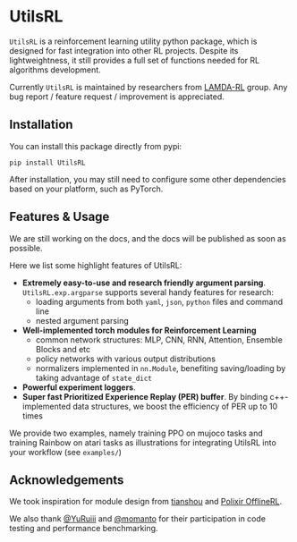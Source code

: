 # UtilsRL

`UtilsRL` is a reinforcement learning utility python package, which is designed for fast integration into other RL projects. Despite its lightweightness, it still provides a full set of functions needed for RL algorithms development. 

Currently `UtilsRL` is maintained by researchers from [LAMDA-RL](https://github.com/LAMDA-RL) group. Any bug report / feature request / improvement is appreciated.

## Installation
You can install this package directly from pypi:
```shell
pip install UtilsRL
```
After installation, you may still need to configure some other dependencies based on your platform, such as PyTorch.

## Features & Usage
<!-- See [the documentation](https://utilsrl.readthedocs.io) for details.  -->
We are still working on the docs, and the docs will be published as soon as possible.  

Here we list some highlight features of UtilsRL:
- **Extremely easy-to-use and research friendly argument parsing**. `UtilsRL.exp.argparse` supports several handy features for research:
  - loading arguments from both `yaml`, `json`, `python` files and command line
  - nested argument parsing
- **Well-implemented torch modules for Reinforcement Learning**
  - common network structures: MLP, CNN, RNN, Attention, Ensemble Blocks and etc
  - policy networks with various output distributions
  - normalizers implemented in `nn.Module`, benefiting saving/loading by taking advantage of `state_dict`
- **Powerful experiment loggers**.
- **Super fast Prioritized Experience Replay (PER) buffer**. By binding c++-implemented data structures, we boost the efficiency of PER up to 10 times

We provide two examples, namely training PPO on mujoco tasks and training Rainbow on atari tasks as illustrations for integrating UtilsRL into your workflow (see `examples/`)

## Acknowledgements
We took inspiration for module design from [tianshou](https://github.com/thu-ml/tianshou) and [Polixir OfflineRL](https://github.com/polixir/OfflineRL).

We also thank [@YuRuiii](https://github.com/YuRuiii) and [@momanto](https://github.com/momanto) for their participation in code testing and performance benchmarking. 
